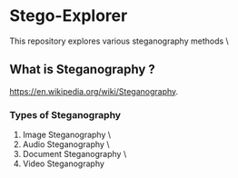 # Stego-Explorer
This repository explores various steganography methods \

## What is Steganography ? 
https://en.wikipedia.org/wiki/Steganography.  

### Types of Steganography
1. Image Steganography \
2. Audio Steganography \
3. Document Steganography \
4. Video Steganography
